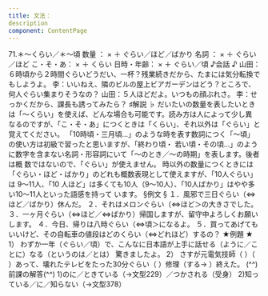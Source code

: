 ```yaml
---
title: 文法：
description
component: ContentPage
---
```



71.＊～くらい／＊～頃
数量 ： × ＋ ぐらい／ほど／ばかり 名詞 ： × ＋ ぐらい／ほど こ・そ・あ： × ＋ くらい 日時・年齢： × ＋ ぐらい／頃
♪会話 ♪
山田：６時頃から２時間ぐらいどうだい、一杯？残業続きだから、たまには気分転換でもしようよ。
李：いいねえ、隣のビルの屋上ビアガーデンはどう？ところで、何人ぐらい集まりそうなの？
山田：５人ほどだよ。いつもの顔ぶれさ。
李：せっかくだから、課長も誘ってみたら？
♯解説 ♭
だいたいの数量を表したいときは「～くらい」を使えば、どんな場合も可能です。読み方は人によって少し異 なるのですが、「こ・そ・あ」につくときは「くらい」、それ以外は「ぐらい」と覚えてください。
「10時頃・三月頃…」のような時を表す数詞につく「～頃」の使い方は初級で習ったと思いますが、「終わり頃・ 若い頃・その頃…」のように数字を含まない名詞・形容詞にいて「～のとき／～の時期」を表します。後者は概 数ではないので、「ぐらい」が使えません。
時以外の数量につくときには「ぐらい・ほど・ばかり」のどれも概数表現として使えますが、「10人ぐらい」は
9～11人、「10 人ほど」は多くても10人（9～10人）、「10人ばかり」はやや多い10～11人といった語感を持って います。
§例文 §
１．風邪で三日ぐらい（⇔ほど／ばかり）休んだ。
２．それはメロンぐらい（⇔ほど＞の大きさでした。
３．一ヶ月ぐらい（⇔ほど／⇔ばかり）帰国しますが、留守中よろしくお願いします。
４．今日、帰りは八時ぐらい（⇔頃＞になるよ。
５．買ってあげてもいいけど、その自転車の値段はどのくらい（⇔どれほど）するの？
★例題 ★
1） わずか一年（ぐらい／頃）で、こんなに日本語が上手に話せる（ように／ことに）なる（というのは／とは） 驚きましたよ。
2） さすが元電気技師（ ）（ ）あって、壊れたテレビをたった30分ぐらい（ ）修理（する→ ）終えた。
(^^)前課の解答(^^)
1)のに／ときている（→文型229）／つかされる（受身）
2)知っている／に／知らない（→文型378）
